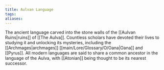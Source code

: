 ```yaml
---
title: Aulvan Language
tags: 
aliases:
---
```

The ancient language carved into the stone walls of the [[Aulvan Ruins|ruins]] of [[The Aulva]]. Countless scholars have devoted their lives to studying it and unlocking its mysteries, including the [[Archmages|archmages]] [[main/Lore/Glossary/O/Oana|Oana]] and [[Pyrus]]. All modern languages are said to share a common ancestor in the language of the Aulva, with [[Atonian]] being thought to be its nearest successor. 